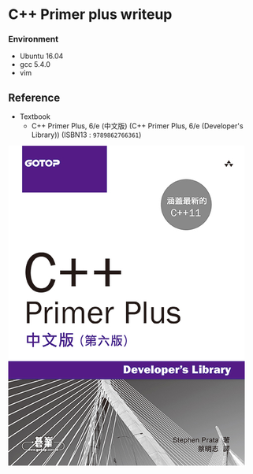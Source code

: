 # C++ Primer plus writeup


### Environment
* Ubuntu 16.04
* gcc 5.4.0
* vim

## Reference
* Textbook
  - C++ Primer Plus, 6/e (中文版) (C++ Primer Plus, 6/e (Developer's Library)) (ISBN13 : `9789862766361`)

![C++ Primer Plus 6/e](https://github.com/Offliners/Cplusplus-Primer-plus-writeup/blob/main/CplusplusPrimerplus.jpg)
